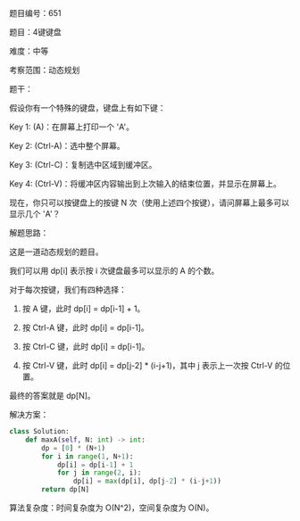题目编号：651

题目：4键键盘

难度：中等

考察范围：动态规划

题干：

假设你有一个特殊的键盘，键盘上有如下键：

Key 1: (A)：在屏幕上打印一个 'A'。

Key 2: (Ctrl-A)：选中整个屏幕。

Key 3: (Ctrl-C)：复制选中区域到缓冲区。

Key 4: (Ctrl-V)：将缓冲区内容输出到上次输入的结束位置，并显示在屏幕上。

现在，你只可以按键盘上的按键 N 次（使用上述四个按键），请问屏幕上最多可以显示几个 'A'？

解题思路：

这是一道动态规划的题目。

我们可以用 dp[i] 表示按 i 次键盘最多可以显示的 A 的个数。

对于每次按键，我们有四种选择：

1. 按 A 键，此时 dp[i] = dp[i-1] + 1。

2. 按 Ctrl-A 键，此时 dp[i] = dp[i-1]。

3. 按 Ctrl-C 键，此时 dp[i] = dp[i-1]。

4. 按 Ctrl-V 键，此时 dp[i] = dp[j-2] * (i-j+1)，其中 j 表示上一次按 Ctrl-V 的位置。

最终的答案就是 dp[N]。

解决方案：

```python
class Solution:
    def maxA(self, N: int) -> int:
        dp = [0] * (N+1)
        for i in range(1, N+1):
            dp[i] = dp[i-1] + 1
            for j in range(2, i):
                dp[i] = max(dp[i], dp[j-2] * (i-j+1))
        return dp[N]
```

算法复杂度：时间复杂度为 O(N^2)，空间复杂度为 O(N)。